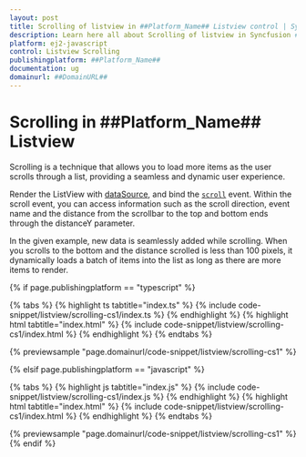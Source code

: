 ```yaml
---
layout: post
title: Scrolling of listview in ##Platform_Name## Listview control | Syncfusion
description: Learn here all about Scrolling of listview in Syncfusion ##Platform_Name## Listview control of Syncfusion Essential JS 2 and more.
platform: ej2-javascript
control: Listview Scrolling 
publishingplatform: ##Platform_Name##
documentation: ug
domainurl: ##DomainURL##
---
```


# Scrolling in ##Platform_Name## Listview

Scrolling is a technique that allows you to load more items as the user scrolls through a list, providing a seamless and dynamic user experience.

Render the ListView with [dataSource](https://ej2.syncfusion.com/documentation/api/list-view#datasource), and bind the [`scroll`](https://ej2.syncfusion.com/documentation/api/list-view#scroll) event. Within the scroll event, you can access information such as the scroll direction, event name and the distance from the scrollbar to the top and bottom ends through the distanceY parameter.

In the given example, new data is seamlessly added while scrolling. When you scrolls to the bottom and the distance scrolled is less than 100 pixels, it dynamically loads a batch of items into the list as long as there are more items to render.

{% if page.publishingplatform == "typescript" %}

 {% tabs %}
{% highlight ts tabtitle="index.ts" %}
{% include code-snippet/listview/scrolling-cs1/index.ts %}
{% endhighlight %}
{% highlight html tabtitle="index.html" %}
{% include code-snippet/listview/scrolling-cs1/index.html %}
{% endhighlight %}
{% endtabs %}

{% previewsample "page.domainurl/code-snippet/listview/scrolling-cs1" %}

{% elsif page.publishingplatform == "javascript" %}

{% tabs %}
{% highlight js tabtitle="index.js" %}
{% include code-snippet/listview/scrolling-cs1/index.js %}
{% endhighlight %}
{% highlight html tabtitle="index.html" %}
{% include code-snippet/listview/scrolling-cs1/index.html %}
{% endhighlight %}
{% endtabs %}

{% previewsample "page.domainurl/code-snippet/listview/scrolling-cs1" %}
{% endif %}
